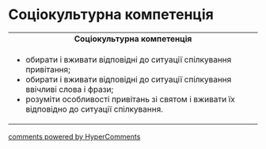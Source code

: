 <div id="hypercomments_widget" class="js-hypercomments-widget invisible"></div>

# Соціокультурна компетенція

<table>
  <tr>
    <td align="center"><b>Соціокультурна компетенція</b></td>
  </tr>
<td style="vertical-align:top !important;">
<ul>
<li>обирати і вживати відповідні до ситуації спілкування привітання;</li>
<li>обирати і вживати відповідні до ситуації спілкування ввічливі слова і фрази;</li>
<li>розуміти особливості привітань зі святом і вживати їх відповідно до ситуації спілкування.</li>
</ul>
</td>
</table>

<div class="js-hypercomments-container">
    <a href="http://hypercomments.com" class="hc-link" title="comments widget">comments powered by HyperComments</a>
</div>
